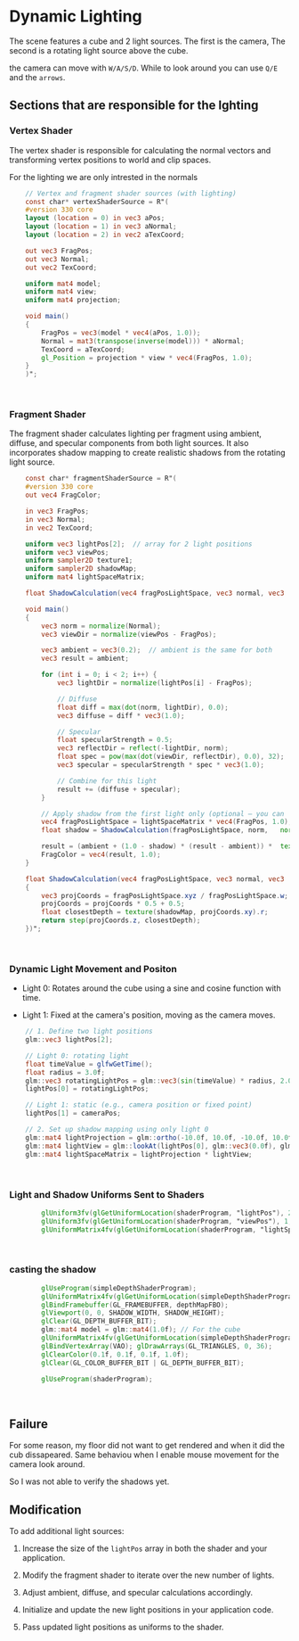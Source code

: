 # Dynamic Lighting

The scene features a cube and 2 light sources.
The first is the camera,
The second is a rotating light source above the cube.

the camera can move with `W/A/S/D`.
While to look around you can use `Q/E` and the `arrows`.

## Sections that are responsible for the lghting

### Vertex Shader
The vertex shader is responsible for calculating the normal vectors and transforming vertex positions to world and clip spaces.

For the lighting we are only intrested in the normals

```glsl
    // Vertex and fragment shader sources (with lighting)
    const char* vertexShaderSource = R"(
    #version 330 core
    layout (location = 0) in vec3 aPos;
    layout (location = 1) in vec3 aNormal;
    layout (location = 2) in vec2 aTexCoord;

    out vec3 FragPos;
    out vec3 Normal;
    out vec2 TexCoord;

    uniform mat4 model;
    uniform mat4 view;
    uniform mat4 projection;

    void main()
    {
        FragPos = vec3(model * vec4(aPos, 1.0));
        Normal = mat3(transpose(inverse(model))) * aNormal;
        TexCoord = aTexCoord;
        gl_Position = projection * view * vec4(FragPos, 1.0);
    }
    )";
```

<br />

### Fragment Shader

The fragment shader calculates lighting per fragment using ambient, diffuse, and specular components from both light sources. It also incorporates shadow mapping to create realistic shadows from the rotating light source.

```glsl
    const char* fragmentShaderSource = R"(
    #version 330 core
    out vec4 FragColor;

    in vec3 FragPos;
    in vec3 Normal;
    in vec2 TexCoord;

    uniform vec3 lightPos[2];  // array for 2 light positions
    uniform vec3 viewPos;
    uniform sampler2D texture1;
    uniform sampler2D shadowMap;
    uniform mat4 lightSpaceMatrix;

    float ShadowCalculation(vec4 fragPosLightSpace, vec3 normal, vec3   lightDir);

    void main()
    {
        vec3 norm = normalize(Normal);
        vec3 viewDir = normalize(viewPos - FragPos);

        vec3 ambient = vec3(0.2);  // ambient is the same for both
        vec3 result = ambient;

        for (int i = 0; i < 2; i++) {
            vec3 lightDir = normalize(lightPos[i] - FragPos);

            // Diffuse
            float diff = max(dot(norm, lightDir), 0.0);
            vec3 diffuse = diff * vec3(1.0);

            // Specular
            float specularStrength = 0.5;
            vec3 reflectDir = reflect(-lightDir, norm);
            float spec = pow(max(dot(viewDir, reflectDir), 0.0), 32);
            vec3 specular = specularStrength * spec * vec3(1.0);

            // Combine for this light
            result += (diffuse + specular);
        }

        // Apply shadow from the first light only (optional — you can   extend this)
        vec4 fragPosLightSpace = lightSpaceMatrix * vec4(FragPos, 1.0);
        float shadow = ShadowCalculation(fragPosLightSpace, norm,   normalize(lightPos[0] - FragPos));

        result = (ambient + (1.0 - shadow) * (result - ambient)) *  texture(texture1, TexCoord).rgb;
        FragColor = vec4(result, 1.0);
    }

    float ShadowCalculation(vec4 fragPosLightSpace, vec3 normal, vec3   lightDir)
    {
        vec3 projCoords = fragPosLightSpace.xyz / fragPosLightSpace.w;
        projCoords = projCoords * 0.5 + 0.5;
        float closestDepth = texture(shadowMap, projCoords.xy).r;
        return step(projCoords.z, closestDepth);
    })";
```
<br />

### Dynamic Light Movement and Positon
- Light 0: Rotates around the cube using a sine and cosine function with time.

- Light 1: Fixed at the camera's position, moving as the camera moves.

```glsl
    // 1. Define two light positions
    glm::vec3 lightPos[2];

    // Light 0: rotating light
    float timeValue = glfwGetTime();
    float radius = 3.0f;
    glm::vec3 rotatingLightPos = glm::vec3(sin(timeValue) * radius, 2.0f, cos(timeValue) * radius);
    lightPos[0] = rotatingLightPos;

    // Light 1: static (e.g., camera position or fixed point)
    lightPos[1] = cameraPos;

    // 2. Set up shadow mapping using only light 0
    glm::mat4 lightProjection = glm::ortho(-10.0f, 10.0f, -10.0f, 10.0f, 1.0f, 7.5f);
    glm::mat4 lightView = glm::lookAt(lightPos[0], glm::vec3(0.0f), glm::vec3(0.0, 1.0, 0.0));
    glm::mat4 lightSpaceMatrix = lightProjection * lightView;
```

<br/>

### Light and Shadow Uniforms Sent to Shaders

```glsl
        glUniform3fv(glGetUniformLocation(shaderProgram, "lightPos"), 2, glm::value_ptr(lightPos[0]));
        glUniform3fv(glGetUniformLocation(shaderProgram, "viewPos"), 1, glm::value_ptr(cameraPos));
        glUniformMatrix4fv(glGetUniformLocation(shaderProgram, "lightSpaceMatrix"), 1, GL_FALSE, glm::value_ptr(lightSpaceMatrix));
```
<br />

### casting the shadow

```glsl
        glUseProgram(simpleDepthShaderProgram);
        glUniformMatrix4fv(glGetUniformLocation(simpleDepthShaderProgram, "lightSpaceMatrix"), 1, GL_FALSE, glm::value_ptr(lightSpaceMatrix));
        glBindFramebuffer(GL_FRAMEBUFFER, depthMapFBO);
        glViewport(0, 0, SHADOW_WIDTH, SHADOW_HEIGHT);
        glClear(GL_DEPTH_BUFFER_BIT);
        glm::mat4 model = glm::mat4(1.0f); // For the cube
        glUniformMatrix4fv(glGetUniformLocation(simpleDepthShaderProgram, "model"), 1, GL_FALSE, glm::value_ptr(model));
        glBindVertexArray(VAO); glDrawArrays(GL_TRIANGLES, 0, 36);
        glClearColor(0.1f, 0.1f, 0.1f, 1.0f);
        glClear(GL_COLOR_BUFFER_BIT | GL_DEPTH_BUFFER_BIT);

        glUseProgram(shaderProgram);
```
<br />

## Failure

For some reason, my floor did not want to get rendered and when it did the cub dissapeared. Same behaviou when I enable mouse movement for the camera look around.

So I was not able to verify the shadows yet.

## Modification

To add additional light sources:

1. Increase the size of the `lightPos` array in both the shader and your application.

2. Modify the fragment shader to iterate over the new number of lights.

3. Adjust ambient, diffuse, and specular calculations accordingly.

4. Initialize and update the new light positions in your application code.

5. Pass updated light positions as uniforms to the shader.